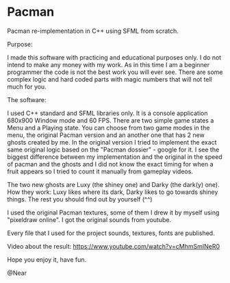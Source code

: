 # Pacman
Pacman re-implementation in C++ using SFML from scratch.

Purpose:

I made this software with practicing and educational purposes only. I do not intend to make any money with my work.
As in this time I am a beginner programmer the code is not the best work you will ever see.
There are some complex logic and hard coded parts with magic numbers that will not tell much for you.

The software:

I used C++ standard and SFML libraries only. It is a console application 680x900 Window mode and 60 FPS. There are two simple game states a Menu and a Playing state.
You can choose from two game modes in the menu, the original Pacman version and an another one that has 2 new ghosts created by me.
In the original version I tried to implement the exact same original logic based on the "Pacman dossier" - google for it.
I see the biggest difference between my implementation and the original in the speed of pacman and the ghosts and I did not know the exact timing for when a fruit appears so I tried to count it manually from gameplay videos.

The two new ghosts are Luxy (the shiney one) and Darky (the dark(y) one).
How they work: Luxy likes where its dark, Darky likes to go towards shiney things. The rest you should find out by yourself (^^)

I used the original Pacman textures, some of them I drew it by myself using "pixeldraw online".
I got the original sounds from youtube.

Every file that I used for the project sounds, textures, fonts are published.

Video about the result: https://www.youtube.com/watch?v=cMhmSmINeR0

Hope you enjoy it,
have fun.

@Near
